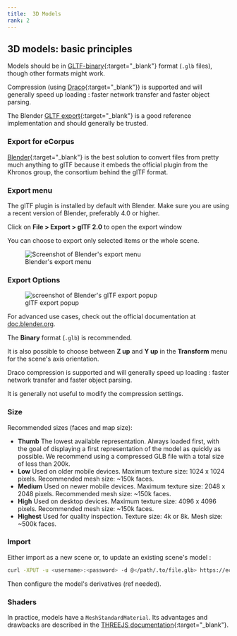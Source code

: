 ```yaml
---
title:  3D Models
rank: 2
---
```


## 3D models: basic principles

Models should be in [GLTF-binary](https://registry.khronos.org/glTF/specs/2.0/glTF-2.0.html){:target="_blank"} format (`.glb` files), though other formats might work.

Compression (using [Draco](https://google.github.io/draco/){:target="_blank"}) is supported and will generally speed up loading : faster network transfer and faster object parsing.

The Blender [GLTF export](https://github.com/KhronosGroup/glTF-Blender-IO){:target="_blank"} is a good reference implementation and should generally be trusted.

### Export for eCorpus

[Blender](https://www.blender.org/){:target="_blank"} is the best solution to convert files from pretty much anything to glTF because it embeds the official plugin from the Khronos group, the consortium behind the glTF format.

<div>
    <h3>Export menu</h3>
    <p>The glTF plugin is installed by default with Blender. Make sure you are using a recent version of Blender, preferably 4.0 or higher.</p>
    <p> Click on <b>File > Export > glTF 2.0</b> to open the export window</p>
    <p>You can choose to export only selected items or the whole scene.</p>
    <figure>
      <img alt="Screenshot of Blender's export menu" src="/assets/img/doc/blender_export_gltf.webp"/>
      <figcaption>Blender's export menu</figcaption>
    </figure>
</div>

<h3>Export Options</h3>
<div>
    <figure>
      <img alt="screenshot of Blender's glTF export popup" src="/assets/img/doc/blender_export_gltf_options.webp"/>
      <figcaption>glTF export popup</figcaption>
    </figure>
    <p>For advanced use cases, check out the official documentation at <a href="https://docs.blender.org/manual/en/4.0/addons/import_export/scene_gltf2.html" target="_blank">doc.blender.org</a>.</p>
      <p>The <b>Binary</b> format (<code>.glb</code>) is recommended.</p>
      <p>It is also possible to choose between <b>Z up</b> and <b>Y up</b> in the <b>Transform</b> menu for the scene's axis orientation.</p>
      <p>Draco compression is supported and will generally speed up loading : faster network transfer and faster object parsing.</p>
      <p>It is generally not useful to modify the compression settings.</p>
</div>

### Size

Recommended sizes (faces and map size):
 - **Thumb**   The lowest available representation. Always loaded first, with the goal of displaying a first representation of the model as quickly as possible. We recommend using a compressed GLB file with a total size of less than 200k.
 - **Low**     Used on older mobile devices. Maximum texture size: 1024 x 1024 pixels. Recommended mesh size: ~150k faces.
 - **Medium**  Used on newer mobile devices. Maximum texture size: 2048 x 2048 pixels. Recommended mesh size: ~150k faces.
 - **High**    Used on desktop devices. Maximum texture size: 4096 x 4096 pixels. Recommended mesh size: ~150k faces.
 - **Highest** Used for quality inspection. Texture size: 4k or 8k. Mesh size: ~500k faces.

### Import

Either import as a new scene or, to update an existing scene's model : 

```sh
curl -XPUT -u <username>:<password> -d @</path/.to/file.glb> https://ecorpus.holusion.com/scenes/<scene-name>/models/<filename.glb>
```
Then configure the model's derivatives (ref needed).



### Shaders

In practice, models have a `MeshStandardMaterial`. Its advantages and drawbacks are described in the [THREEJS documentation](https://threejs.org/docs/#api/en/materials/MeshStandardMaterial){:target="_blank"}.
